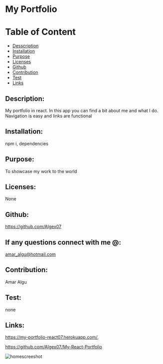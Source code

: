 # My Portfolio
  

  # Table of Content
  * [Desscription](#description)
  * [Installation](#installation)
  * [Purpose](#purpose)
  * [Licenses](#licenses)
  * [Github](#github)
  * [Contribution](#contribution)
  * [Test](#test)
  * [Links](#links)

  ## Description:
  My portfolio in react.
  In this app you can find a bit about me and what I do. Navigation is easy and links are functional
   
  ## Installation:
  npm i, dependencies

  ## Purpose:
  To showcase my work to the world

  ## Licenses:
  None

  ## Github:
  https://github.com/Algex07

  ## If any questions connect with me @:
  amar_algu@hotmail.com

  ## Contribution:
  Amar Algu

  ## Test:
  none

  ## Links:

  https://my-portfolio-react07.herokuapp.com/,

  https://github.com/Algex07/My-React-Portfolio
  
  ![homescreeshot]()
 



